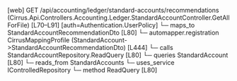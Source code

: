 [web] GET /api/accounting/ledger/standard-accounts/recommendations  (Cirrus.Api.Controllers.Accounting.Ledger.StandardAccountController.GetAllForFile)  [L70–L91] [auth=Authentication.UserPolicy]
  └─ maps_to StandardAccountRecommendationDto [L80]
    └─ automapper.registration CirrusMappingProfile (StandardAccount->StandardAccountRecommendationDto) [L444]
  └─ calls StandardAccountRepository.ReadQuery [L80]
  └─ queries StandardAccount [L80]
    └─ reads_from StandardAccounts
  └─ uses_service IControlledRepository<StandardAccount>
    └─ method ReadQuery [L80]

